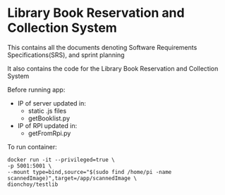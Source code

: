 # Library Book Reservation and Collection System

This contains all the documents denoting Software Requirements Specifications(SRS), and sprint planning

It also contains the code for the Library Book Reservation and Collection System

Before running app:
- IP of server updated in:
    - static .js files
    - getBooklist.py
- IP of RPI updated in:
    - getFromRpi.py

To run container:
```
docker run -it --privileged=true \
-p 5001:5001 \
--mount type=bind,source="$(sudo find /home/pi -name scannedImage)",target=/app/scannedImage \
dionchoy/testlib
```